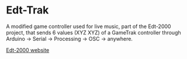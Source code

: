 # Edt-Trak
A modified game controller used for live music, part of the Edt-2000 project, that sends 6 values (XYZ XYZ) of a GameTrak controller through Arduino -> Serial -> Processing -> OSC -> anywhere.

[Edt-2000 website](https://edt-2000.github.io)
